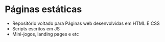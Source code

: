 # Páginas estáticas
- Repositório voltado para Páginas web desenvolvidas em HTML E CSS
- Scripts escritos em JS
- Mini-jogos, landing pages e etc
